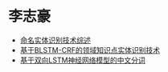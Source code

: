 # 李志豪
- [命名实体识别技术综述](http://qikan.chaoxing.com/detail_38502727e7500f26d5af1a39d6bb624174e6e2340da39bab1921b0a3ea255101fc1cf1fbb4666ae603ab37d5e7c9b7ebc9aba05d1061f9f666617b95c6a35371712a98a5f5b6f98d444ff930bccebe49)  
- [基于BLSTM-CRF的领域知识点实体识别技术](http://qikan.chaoxing.com/detail_38502727e7500f26ac3ebda2c7039f8ed8870547006d23b21921b0a3ea255101fc1cf1fbb4666ae6d4605a594db04f33c171db7a5d298f5142d8fca2aebd2a5c26daf52e90f284e502726f59d81fcc88)
- [基于双向LSTM神经网络模型的中文分词](http://qikan.chaoxing.com/detail_38502727e7500f265bf375739eb9554655b9275161811f0f1921b0a3ea255101fc1cf1fbb4666ae68d6b4d568d848970355f371353780e2694adcf90d3b4ad0db372678d76150b506eddeff2a01b8d04)
